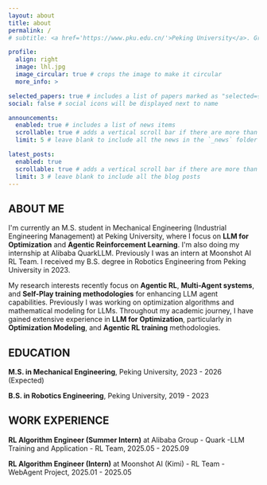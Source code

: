 ```yaml
---
layout: about
title: about
permalink: /
# subtitle: <a href='https://www.pku.edu.cn/'>Peking University</a>. Graduate Student. RL Algorithm Engineer.

profile:
  align: right
  image: lhl.jpg
  image_circular: true # crops the image to make it circular
  more_info: >

selected_papers: true # includes a list of papers marked as "selected={true}"
social: false # social icons will be displayed next to name

announcements:
  enabled: true # includes a list of news items
  scrollable: true # adds a vertical scroll bar if there are more than 3 news items
  limit: 5 # leave blank to include all the news in the `_news` folder

latest_posts:
  enabled: true
  scrollable: true # adds a vertical scroll bar if there are more than 3 new posts items
  limit: 3 # leave blank to include all the blog posts
---
```

## ABOUT ME

I'm currently an M.S. student in Mechanical Engineering (Industrial Engineering Management) at Peking University, where I focus on **LLM for Optimization** and **Agentic Reinforcement Learning**. I'm also doing my internship at Alibaba QuarkLLM. Previously I was an intern at Moonshot AI RL Team. I received my B.S. degree in Robotics Engineering from Peking University in 2023.

My research interests recently focus on **Agentic RL**, **Multi-Agent systems**, and **Self-Play training methodologies** for enhancing LLM agent capabilities. Previously I was working on optimization algorithms and mathematical modeling for LLMs. Throughout my academic journey, I have gained extensive experience in **LLM for Optimization**, particularly in **Optimization Modeling**, and **Agentic RL training** methodologies.

## EDUCATION

**M.S. in Mechanical Engineering**, Peking University, 2023 - 2026 (Expected)

**B.S. in Robotics Engineering**, Peking University, 2019 - 2023

## WORK EXPERIENCE

**RL Algorithm Engineer (Summer Intern)** at Alibaba Group - Quark -LLM Training and Application - RL Team, 2025.05 - 2025.09

**RL Algorithm Engineer (Intern)** at Moonshot AI (Kimi) - RL Team - WebAgent Project, 2025.01 - 2025.05
